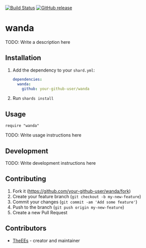 [![Build Status](https://travis-ci.org/TheEEs/wanda-engine.svg?branch=master)](https://travis-ci.org/TheEEs/wanda-engine)
[![GitHub release](https://img.shields.io/github/release/TheEEs/wanda-engine.svg)](https://github.com/TheEEs/wanda-engine/releases)
# wanda

TODO: Write a description here

## Installation

1. Add the dependency to your `shard.yml`:

   ```yaml
   dependencies:
     wanda:
       github: your-github-user/wanda
   ```

2. Run `shards install`

## Usage

```crystal
require "wanda"
```

TODO: Write usage instructions here

## Development

TODO: Write development instructions here

## Contributing

1. Fork it (<https://github.com/your-github-user/wanda/fork>)
2. Create your feature branch (`git checkout -b my-new-feature`)
3. Commit your changes (`git commit -am 'Add some feature'`)
4. Push to the branch (`git push origin my-new-feature`)
5. Create a new Pull Request

## Contributors

- [TheEEs](https://github.com/your-github-user) - creator and maintainer
